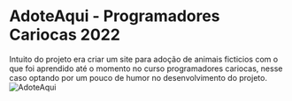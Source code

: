 # AdoteAqui - Programadores Cariocas 2022
Intuito do projeto era criar um site para adoção de animais ficticios com o que foi aprendido até o momento no curso programadores cariocas, nesse caso optando por um pouco de humor no desenvolvimento do projeto. 
![AdoteAqui](https://user-images.githubusercontent.com/113181382/190838256-935eae13-7907-45b5-9315-7a3b611d2ef5.png)
